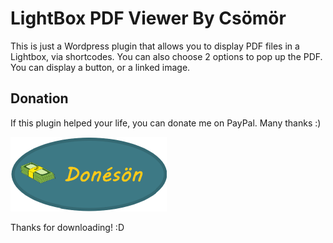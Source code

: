 # LightBox PDF Viewer By Csömör

This is just a Wordpress plugin that allows you to display PDF files in a Lightbox, via shortcodes.
You can also choose 2 options to pop up the PDF. You can display a button, or a linked image.

## Donation

If this plugin helped your life, you can donate me on PayPal. Many thanks :)

[<img src="https://github.com/csomorelwood/chocolate-rain/blob/master/assets/images/donate.png">](https://paypal.me/csomorelwood)

Thanks for downloading! :D